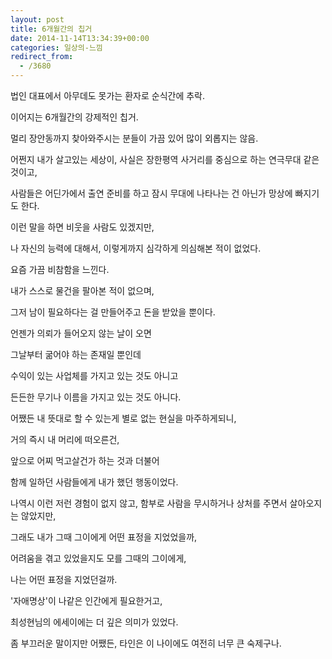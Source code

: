 ```yaml
---
layout: post
title: 6개월간의 칩거
date: 2014-11-14T13:34:39+00:00
categories: 일상의-느낌
redirect_from:
  - /3680
---
```


법인 대표에서 아무데도 못가는 환자로 순식간에 추락.

이어지는 6개월간의 강제적인 칩거.

멀리 장안동까지 찾아와주시는 분들이 가끔 있어 많이 외롭지는 않음.

어쩐지 내가 살고있는 세상이, 사실은 장한평역 사거리를 중심으로 하는 연극무대 같은 것이고,

사람들은 어딘가에서 출연 준비를 하고 잠시 무대에 나타나는 건 아닌가 망상에 빠지기도 한다.

이런 말을 하면 비웃을 사람도 있겠지만,

나 자신의 능력에 대해서, 이렇게까지 심각하게 의심해본 적이 없었다.

요즘 가끔 비참함을 느낀다.

내가 스스로 물건을 팔아본 적이 없으며,

그저 남이 필요하다는 걸 만들어주고 돈을 받았을 뿐이다.

언젠가 의뢰가 들어오지 않는 날이 오면

그날부터 굶어야 하는 존재일 뿐인데

수익이 있는 사업체를 가지고 있는 것도 아니고

든든한 무기나 이름을 가지고 있는 것도 아니다.

어쨌든 내 뜻대로 할 수 있는게 별로 없는 현실을 마주하게되니,

거의 즉시 내 머리에 떠오른건,

앞으로 어찌 먹고살건가 하는 것과 더불어

함께 일하던 사람들에게 내가 했던 행동이었다.

나역시 이런 저런 경험이 없지 않고, 함부로 사람을 무시하거나 상처를 주면서 살아오지는 않았지만,

그래도 내가 그때 그이에게 어떤 표정을 지었었을까,

어려움을 겪고 있었을지도 모를 그때의 그이에게,

나는 어떤 표정을 지었던걸까.

'자애명상'이 나같은 인간에게 필요한거고,

최성현님의 에세이에는 더 깊은 의미가 있었다.

좀 부끄러운 말이지만 어쨌든, 타인은 이 나이에도 여전히 너무 큰 숙제구나.
<div id=comments>
</div>
